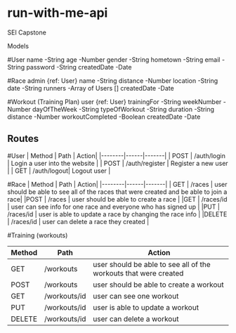 # run-with-me-api
SEI Capstone 

Models 

#User 
name
	-String 
age
	-Number
gender
	-String
hometown
	-String
email
	-String
password
	-String
createdDate
	-Date


#Race 
admin {ref: User}
name
	-String
distance
	-Number
location
	-String
date
	-String
runners 
	-Array of Users []
createdDate
	-Date


#Workout (Training Plan)
user {ref: User}
trainingFor 
	-String
weekNumber
	-Number
dayOfTheWeek
	-String
typeOfWorkout
	-String
duration
	-String
distance
	-Number
workoutCompleted
	-Boolean
createdDate
	-Date




## Routes


#User
| Method | Path | Action|
|--------|------|-------|
| POST | /auth/login | Login a user into the website |
| POST | /auth/register | Register a new user |
| GET | /auth/logout| Logout user |

#Race
| Method | Path | Action|
|--------|------|-------|
| GET | /races | user should be able to see all of the races that were created and be able to join a race|
|POST | /races | user should be able to create a race |
|GET | /races/id | user can see info for one race and everyone who has signed up |
|PUT | /races/id | user is able to update a race by changing the race info |
|DELETE | /races/id | user can delete a race they created |


#Training (workouts)

| Method | Path | Action|
|--------|------|-------|
| GET | /workouts | user should be able to see all of the workouts that were created |
|POST | /workouts | user should be able to create a workout |
|GET | /workouts/id | user can see one workout |
|PUT | /workouts/id | user is able to update a workout |
|DELETE | /workouts/id | user can delete a workout |








